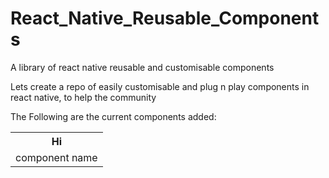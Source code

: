 # React_Native_Reusable_Components
A library of react native reusable and customisable components

Lets create a repo of easily customisable and plug n play components in react native, to help the community

The Following are the current components added:<br/>
<table>
  <th>Hi</th>
  <tr>
    <td>
      component name
    </td>
  </tr>
 </table>
